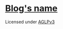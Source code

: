 # [Blog's name](http://imnikdo.github.io/)

Licensed under [AGLPv3](https://www.gnu.org/licenses/agpl-3.0.en.html)
